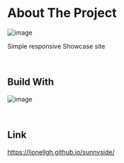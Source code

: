 # About The Project 
![image](https://user-images.githubusercontent.com/98813616/190920694-0bca0a45-dfda-41ed-8a6d-81767bae8907.png)

Simple responsive Showcase site 

<br/>

## Build With 
![image](https://user-images.githubusercontent.com/98813616/190920735-169d5076-17f0-4ecf-8779-0ef03b3e4899.png)


<br/>

## Link 

https://lionellgh.github.io/sunnyside/
